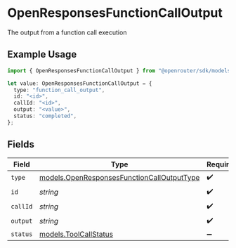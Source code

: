 # OpenResponsesFunctionCallOutput

The output from a function call execution

## Example Usage

```typescript
import { OpenResponsesFunctionCallOutput } from "@openrouter/sdk/models";

let value: OpenResponsesFunctionCallOutput = {
  type: "function_call_output",
  id: "<id>",
  callId: "<id>",
  output: "<value>",
  status: "completed",
};
```

## Fields

| Field                                                                                          | Type                                                                                           | Required                                                                                       | Description                                                                                    | Example                                                                                        |
| ---------------------------------------------------------------------------------------------- | ---------------------------------------------------------------------------------------------- | ---------------------------------------------------------------------------------------------- | ---------------------------------------------------------------------------------------------- | ---------------------------------------------------------------------------------------------- |
| `type`                                                                                         | [models.OpenResponsesFunctionCallOutputType](../models/openresponsesfunctioncalloutputtype.md) | :heavy_check_mark:                                                                             | N/A                                                                                            |                                                                                                |
| `id`                                                                                           | *string*                                                                                       | :heavy_check_mark:                                                                             | N/A                                                                                            |                                                                                                |
| `callId`                                                                                       | *string*                                                                                       | :heavy_check_mark:                                                                             | N/A                                                                                            |                                                                                                |
| `output`                                                                                       | *string*                                                                                       | :heavy_check_mark:                                                                             | N/A                                                                                            |                                                                                                |
| `status`                                                                                       | [models.ToolCallStatus](../models/toolcallstatus.md)                                           | :heavy_minus_sign:                                                                             | N/A                                                                                            | completed                                                                                      |